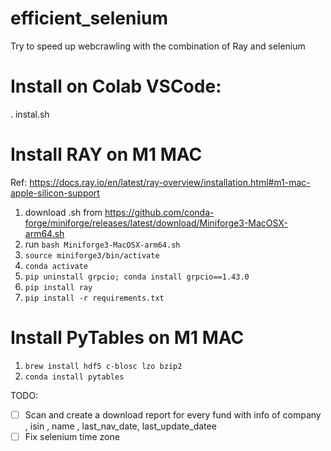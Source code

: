 # efficient_selenium
Try to speed up webcrawling with the combination of Ray and selenium

# Install on Colab VSCode:

. instal.sh 

# Install RAY on M1 MAC
Ref: https://docs.ray.io/en/latest/ray-overview/installation.html#m1-mac-apple-silicon-support

1. download .sh from https://github.com/conda-forge/miniforge/releases/latest/download/Miniforge3-MacOSX-arm64.sh
2. run `bash Miniforge3-MacOSX-arm64.sh`
3. `source miniforge3/bin/activate`
4. `conda activate`
5. `pip uninstall grpcio; conda install grpcio==1.43.0`
6. `pip install ray`
7. `pip install -r requirements.txt`

# Install PyTables on M1 MAC


1. `brew install hdf5 c-blosc lzo bzip2`
2. `conda install pytables`



TODO: 
- [ ] Scan and create a download report for every fund with info of company , isin , name , last_nav_date, last_update_datee
- [ ] Fix selenium time zone 